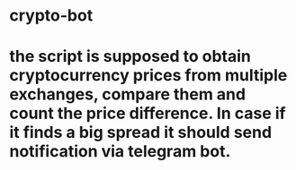 # crypto-bot
# the script is supposed to obtain cryptocurrency prices from multiple exchanges, compare them and count the price difference. In case if it finds a big spread it should send notification via telegram bot. 
